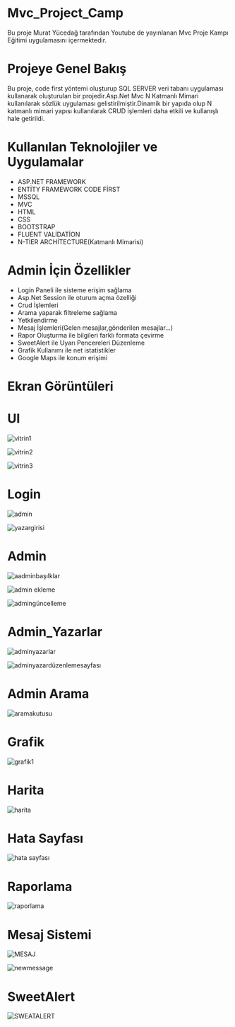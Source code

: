 # Mvc_Project_Camp
Bu proje Murat Yücedağ tarafından Youtube de yayınlanan Mvc Proje Kampı Eğitimi uygulamasını içermektedir.
# Projeye Genel Bakış
Bu proje, code first yöntemi oluşturup SQL SERVER veri tabanı uygulaması kullanarak oluşturulan bir projedir.Asp.Net Mvc N Katmanlı Mimari kullanılarak sözlük uygulaması gelistirilmiştir.Dinamik bir yapıda olup N katmanlı mimari yapısı kullanılarak CRUD işlemleri daha etkili ve kullanışlı hale getirildi.
# Kullanılan Teknolojiler ve Uygulamalar
- ASP.NET FRAMEWORK
- ENTİTY FRAMEWORK CODE FİRST
- MSSQL
- MVC
- HTML
- CSS
- BOOTSTRAP
- FLUENT VALİDATİON
- N-TİER ARCHİTECTURE(Katmanlı Mimarisi)
 # Admin İçin Özellikler
- Login Paneli ile sisteme erişim sağlama
- Asp.Net Session ile oturum açma özelliği
- Crud İşlemleri
- Arama yaparak filtreleme sağlama
- Yetkilendirme
- Mesaj İşlemleri(Gelen mesajlar,gönderilen mesajlar...)
- Rapor Oluşturma ile bilgileri farklı formata çevirme
- SweetAlert ile Uyarı Pencereleri Düzenleme
- Grafik Kullanımı ile net istatistikler
- Google Maps ile konum erişimi
 # Ekran Görüntüleri
 # UI
 ![vitrin1](https://github.com/MnrMine/Mvc_Project_Camp/assets/148393149/fa13309b-9748-49b4-a352-b4abbe4dea92)
 
 ![vitrin2](https://github.com/MnrMine/Mvc_Project_Camp/assets/148393149/7829bbf6-7817-4dca-bb7a-e71ad01fe4b8)
 
 ![vitrin3](https://github.com/MnrMine/Mvc_Project_Camp/assets/148393149/eb3c4b2c-9188-489a-9acc-bdd8e52d8e9b)
 # Login
 ![admin](https://github.com/MnrMine/Mvc_Project_Camp/assets/148393149/11689a3b-2ba3-4de6-92c3-7b9902869061)
 
 ![yazargirisi](https://github.com/MnrMine/Mvc_Project_Camp/assets/148393149/a614a6d9-76ba-4333-b15b-ea5cb001b762)
 # Admin
 ![aadminbaşılklar](https://github.com/MnrMine/Mvc_Project_Camp/assets/148393149/e036ec20-234d-4062-a1f0-12d838212a25)
 
 ![admin ekleme](https://github.com/MnrMine/Mvc_Project_Camp/assets/148393149/eac2bf97-1846-4251-9eec-d84338b611df)
 
 ![admingüncelleme](https://github.com/MnrMine/Mvc_Project_Camp/assets/148393149/3a90416b-b2c2-4eb3-8801-0b4c0f85b133)
 # Admin_Yazarlar
 ![adminyazarlar](https://github.com/MnrMine/Mvc_Project_Camp/assets/148393149/7ec22359-e4b5-4067-bff0-dffc0021964e)
 
 
 ![adminyazardüzenlemesayfası](https://github.com/MnrMine/Mvc_Project_Camp/assets/148393149/e915a88d-aac9-4eb8-b5c2-eb59871c5617)
# Admin Arama 
![aramakutusu](https://github.com/MnrMine/Mvc_Project_Camp/assets/148393149/def8d98c-8e72-466b-b7e5-ef14f5d646e8)
# Grafik
![grafik1](https://github.com/MnrMine/Mvc_Project_Camp/assets/148393149/27c1fbe2-6da9-4f6d-baac-4d7b9f9124d9)
# Harita
![harita](https://github.com/MnrMine/Mvc_Project_Camp/assets/148393149/f63059b0-19ca-4f03-aff4-24b39628f44c)

# Hata Sayfası
![hata sayfası](https://github.com/MnrMine/Mvc_Project_Camp/assets/148393149/5b6f07de-fc32-4171-a36e-75ab83fc487c)
# Raporlama
![raporlama](https://github.com/MnrMine/Mvc_Project_Camp/assets/148393149/95ad5422-cfdf-45a9-a1a9-44db99f9604c)
# Mesaj Sistemi
![MESAJ](https://github.com/MnrMine/Mvc_Project_Camp/assets/148393149/5d06761a-ae49-4d3e-802f-e4ee755274d1)

![newmessage](https://github.com/MnrMine/Mvc_Project_Camp/assets/148393149/ffbac569-18c3-447b-82e8-18492b54d6b7)
# SweetAlert
![SWEATALERT](https://github.com/MnrMine/Mvc_Project_Camp/assets/148393149/8c13578e-85bd-407e-a523-7edb83faf2ef)













